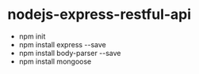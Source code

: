 # nodejs-express-restful-api
- npm init
- npm install express --save
- npm install body-parser --save
- npm install mongoose

